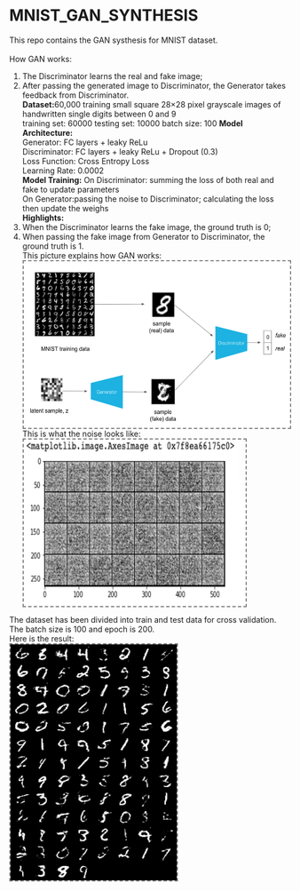# MNIST_GAN_SYNTHESIS
This repo contains the GAN systhesis for MNIST dataset. <br>
<br>How GAN works:<br>
1. The Discriminator learns the real and fake image; <br>
2. After passing the generated image to Discriminator, the Generator takes feedback from Discriminator. <br>
<b>Dataset:</b>60,000 training small square 28×28 pixel grayscale images of handwritten single digits between 0 and 9 <br>
           training set: 60000
           testing set: 10000
           batch size: 100
<b>Model Architecture:</b> <br>
Generator: FC layers + leaky ReLu <br>
Discriminator: FC layers + leaky ReLu + Dropout (0.3) <br>
Loss Function: Cross Entropy Loss <br>
Learning Rate: 0.0002 <br>
<b>Model Training:</b>
On Discriminator: summing the loss of both real and fake to update parameters<br>
On Generator:passing the noise to Discriminator; calculating the loss then update the weighs<br>
<b> Highlights: </b><br>
1. When the Discriminator learns the fake image, the ground truth is 0;<br>
2. When passing the fake image from Generator to Discriminator, the ground truth is 1. <br>
This picture explains how GAN works:<br>
<img align='center' style="border-color:gray;border-width:2px;border-style:dashed"  src="GAN.png" width = "500px" height="300px" ></img><br>
This is what the noise looks like:<br>
<img align='center' style="border-color:gray;border-width:2px;border-style:dashed"  src="noise.png" width = "400px" height="300px" ></img>

The dataset has been divided into train and test data for cross validation. The batch size is 100 and epoch is 200. <br>
Here is the result:<br>
<img align='center' style="border-color:gray;border-width:2px;border-style:dashed"  src="sample_.png" width = "300px" height="425px" ></img>
